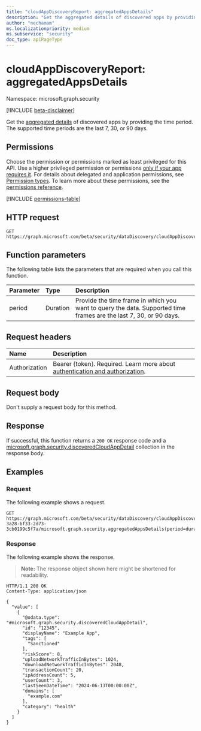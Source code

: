 ```yaml
---
title: "cloudAppDiscoveryReport: aggregatedAppsDetails"
description: "Get the aggregated details of discovered apps by providing the time period."
author: "nechamam"
ms.localizationpriority: medium
ms.subservice: "security"
doc_type: apiPageType
---
```


# cloudAppDiscoveryReport: aggregatedAppsDetails

Namespace: microsoft.graph.security

[!INCLUDE [beta-disclaimer](../../includes/beta-disclaimer.md)]

Get the [aggregated details](../resources/security-discoveredcloudappdetail.md) of discovered apps by providing the time period. The supported time periods are the last 7, 30, or 90 days.

## Permissions

Choose the permission or permissions marked as least privileged for this API. Use a higher privileged permission or permissions [only if your app requires it](/graph/permissions-overview#best-practices-for-using-microsoft-graph-permissions). For details about delegated and application permissions, see [Permission types](/graph/permissions-overview#permission-types). To learn more about these permissions, see the [permissions reference](/graph/permissions-reference).

<!-- {
  "blockType": "permissions",
  "name": "security-cloudappdiscoveryreport-aggregatedappsdetails-permissions"
}
-->
[!INCLUDE [permissions-table](../includes/permissions/security-cloudappdiscoveryreport-aggregatedappsdetails-permissions.md)]

## HTTP request

<!-- {
  "blockType": "ignored"
}
-->
``` http
GET https://graph.microsoft.com/beta/security/dataDiscovery/cloudAppDiscovery/uploadedStreams/{streamId}/microsoft.graph.security.aggregatedAppsDetails(period=duration'{duration}')
```

## Function parameters

The following table lists the parameters that are required when you call this function.

|Parameter|Type|Description|
|:---|:---|:---|
|period|Duration|Provide the time frame in which you want to query the data. Supported time frames are the last 7, 30, or 90 days.|


## Request headers

|Name|Description|
|:---|:---|
|Authorization|Bearer {token}. Required. Learn more about [authentication and authorization](/graph/auth/auth-concepts).|

## Request body

Don't supply a request body for this method.

## Response

If successful, this function returns a `200 OK` response code and a [microsoft.graph.security.discoveredCloudAppDetail](../resources/security-discoveredcloudappdetail.md) collection in the response body.

## Examples

### Request

The following example shows a request.
<!-- {
  "blockType": "request",
  "name": "cloudappdiscoveryreportthis.aggregatedappsdetails"
}
-->
``` http
GET https://graph.microsoft.com/beta/security/dataDiscovery/cloudAppDiscovery/uploadedStreams/93b60b3e-3a28-bf33-2d73-3cb0199c5f7a/microsoft.graph.security.aggregatedAppsDetails(period=duration'P90D')
```


### Response

The following example shows the response.
>**Note:** The response object shown here might be shortened for readability.
<!-- {
  "blockType": "response",
  "truncated": true,
  "@odata.type": "Collection(microsoft.graph.security.discoveredCloudAppDetail)"
}
-->
``` http
HTTP/1.1 200 OK
Content-Type: application/json

{
  "value": [
    {
      "@odata.type": "#microsoft.graph.security.discoveredCloudAppDetail",
      "id": "12345",
      "displayName": "Example App",
      "tags": [
        "Sanctioned"
      ],
      "riskScore": 8,
      "uploadNetworkTrafficInBytes": 1024,
      "downloadNetworkTrafficInBytes": 2048,
      "transactionCount": 20,
      "ipAddressCount": 5,
      "userCount": 3,
      "lastSeenDateTime": "2024-06-13T00:00:00Z",
      "domains": [
        "example.com"
      ],
      "category": "health"
    }
  ]
}
```


